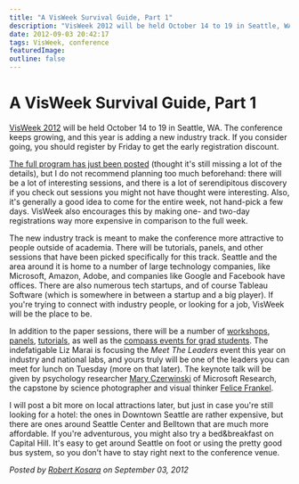 ```yaml
---
title: "A VisWeek Survival Guide, Part 1"
description: "VisWeek 2012 will be held October 14 to 19 in Seattle, WA. The conference keeps growing, and this year is adding a new industry track. If you consider going, you should register by Friday to get the early registration discount."
date: 2012-09-03 20:42:17
tags: VisWeek, conference
featuredImage: 
outline: false
---
```


# A VisWeek Survival Guide, Part 1

<a href="http://visweek.org">VisWeek 2012</a> will be held October 14 to 19 in Seattle, WA. The conference keeps growing, and this year is adding a new industry track. If you consider going, you should register by Friday to get the early registration discount.

<a href="http://visweek.org/visweek/2012/calendar/2012-W42">The full program has just been posted</a> (thought it's still missing a lot of the details), but I do not recommend planning too much beforehand: there will be a lot of interesting sessions, and there is a lot of serendipitous discovery if you check out sessions you might not have thought were interesting. Also, it's generally a good idea to come for the entire week, not hand-pick a few days. VisWeek also encourages this by making one- and two-day registrations way more expensive in comparison to the full week.

The new industry track is meant to make the conference more attractive to people outside of academia. There will be tutorials, panels, and other sessions that have been picked specifically for this track. Seattle and the area around it is home to a number of large technology companies, like Microsoft, Amazon, Adobe, and companies like Google and Facebook have offices. There are also numerous tech startups, and of course Tableau Software (which is somewhere in between a startup and a big player). If you're trying to connect with industry people, or looking for a job, VisWeek will be the place to be.

In addition to the paper sessions, there will be a number of <a href="http://visweek.org/visweek/2012/workshop-session/all/all">workshops</a>, <a href="http://visweek.org/visweek/2012/panel-session/all/all">panels</a>, <a href="http://visweek.org/visweek/2012/tutorial-session/all/all">tutorials</a>, as well as the <a href="http://visweek.org/visweek/2012/info/volunteer/visweek-compass-2012">compass events for grad students</a>. The indefatigable Liz Marai is focusing the <em>Meet The Leaders</em> event this year on industry and national labs, and yours truly will be one of the leaders you can meet for lunch on Tuesday (more on that later). The keynote talk will be given by psychology researcher <a href="http://research.microsoft.com/en-us/people/marycz/">Mary Czerwinski</a> of Microsoft Research, the capstone by science photographer and visual thinker <a href="http://www.felicefrankel.com">Felice Frankel</a>.

I will post a bit more on local attractions later, but just in case you're still looking for a hotel: the ones in Downtown Seattle are rather expensive, but there are ones around Seattle Center and Belltown that are much more affordable. If you're adventurous, you might also try a bed&amp;breakfast on Capital Hill. It's easy to get around Seattle on foot or using the pretty good bus system, so you don't have to stay right next to the conference venue.


_Posted by <a href="/about">Robert Kosara</a> on September 03, 2012_


